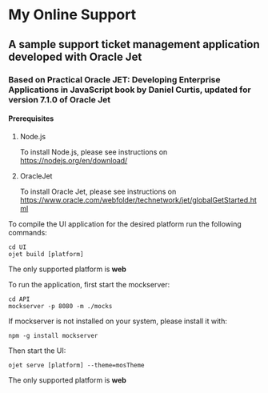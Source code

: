 # My Online Support
## A sample support ticket management application developed with Oracle Jet
### Based on Practical Oracle JET: Developing Enterprise Applications in JavaScript book by Daniel Curtis, updated for version 7.1.0 of Oracle Jet

#### Prerequisites
1. Node.js

   To install Node.js, please see instructions on https://nodejs.org/en/download/

2. OracleJet

   To install Oracle Jet, please see instructions on https://www.oracle.com/webfolder/technetwork/jet/globalGetStarted.html

To compile the UI application for the desired platform run the following commands:

    cd UI
    ojet build [platform]

The only supported platform is **web**

To run the application, first start the mockserver:

    cd API
    mockserver -p 8080 -m ./mocks

If mockserver is not installed on your system, please install it with:

    npm -g install mockserver

Then start the UI:

    ojet serve [platform] --theme=mosTheme

The only supported platform is **web**
